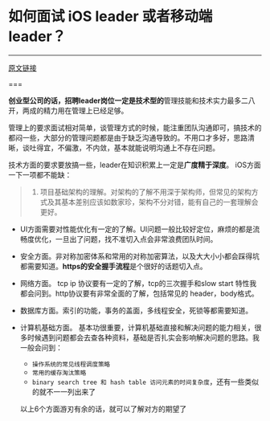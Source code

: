 # 如何面试 iOS leader 或者移动端 leader？
---
[原文链接](https://www.zhihu.com/question/47218985)

===

**创业型公司的话，招聘leader岗位一定是技术型的**管理技能和技术实力最多二八开，两成的精力用在管理上已经足够。

管理上的要求面试相对简单，谈管理方式的时候，能注重团队沟通即可，搞技术的都闷一些，大部分的管理问题都是由于缺乏沟通导致的。不用口才多好，思路清晰，谈吐得宜，不偏激，不内敛，基本就能说明沟通上不存在问题。

技术方面的要求要放搞一些，leader在知识积累上一定是**广度精于深度**。
iOS方面一下一项都不能缺：

>1. 项目基础架构的理解。对架构的了解不用深于架构师，但常见的架构方式及其基本差别应该如数家珍，架构不分对错，能有自己的一套理解会更好。
- UI方面需要对性能优化有一定的了解。UI问题一般比较好定位，麻烦的都是流畅度优化，一旦出了问题，找不准切入点会非常浪费团队时间。
- 安全方面。非对称加密体系和常用的对称加密算法，以及大大小小都会踩得坑都需要知道。**https的安全握手流程**是个很好的话题切入点。
- 网络方面。 tcp ip 协议要有一定的了解，tcp的三次握手和slow start 特性我都会问到。http协议要有非常全面的了解，包括常见的 header，body格式。
- 数据库方面。索引的功能，事务的盖面，多线程安全，死锁等都需要知道。
- 计算机基础方面。 基本功很重要，计算机基础直接和解决问题的能力相关，很多时候遇到问题都会去查各种资料，基础是否扎实会影响解决问题的思路。我一般会问到：
  - `操作系统的常见线程调度策略`         
  - `常用的缓存淘汰策略`
  - `binary search tree 和 hash table 访问元素的时间复杂度`，还有一些类似的就不一一列出来了
  
  以上6个方面游刃有余的话，就可以了解对方的期望了
